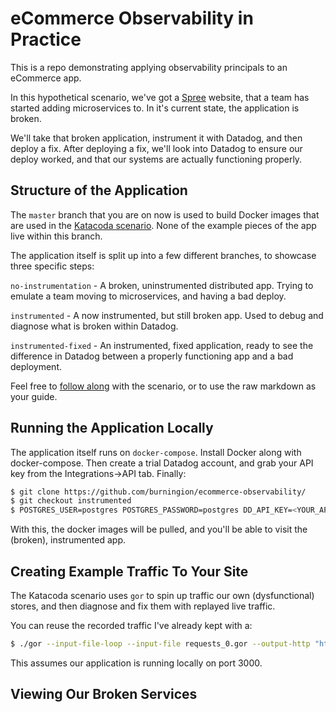 
# eCommerce Observability in Practice 

This is a repo demonstrating applying observability principals to an eCommerce app.

In this hypothetical scenario, we've got a [Spree](https://spreecommerce.org/) website, that a team has started adding microservices to. In it's current state, the application is broken.

We'll take that broken application, instrument it with Datadog, and then deploy a fix. After deploying a fix, we'll look into Datadog to ensure our deploy worked, and that our systems are actually functioning properly.

## Structure of the Application

The `master` branch that you are on now is used to build Docker images that are used in the [Katacoda scenario](https://www.katacoda.com/burningion/scenarios/ecommerce-observability). None of the example pieces of the app live within this branch.

The application itself is split up into a few different branches, to showcase three specific steps:

`no-instrumentation` - A broken, uninstrumented distributed app. Trying to emulate a team moving to microservices, and having a bad deploy.

`instrumented` - A now instrumented, but still broken app. Used to debug and diagnose what is broken within Datadog.

`instrumented-fixed` - An instrumented, fixed application, ready to see the difference in Datadog between a properly functioning app and a bad deployment.

Feel free to [follow along](https://www.katacoda.com/burningion/scenarios/ecommerce-observability) with the scenario, or to use the raw markdown as your guide.

## Running the Application Locally

The application itself runs on `docker-compose`. Install Docker along with docker-compose. Then create a trial Datadog account, and grab your API key from the Integrations->API tab. Finally:

```bash
$ git clone https://github.com/burningion/ecommerce-observability/
$ git checkout instrumented
$ POSTGRES_USER=postgres POSTGRES_PASSWORD=postgres DD_API_KEY=<YOUR_API_KEY> docker-compose up
```

With this, the docker images will be pulled, and you'll be able to visit the (broken), instrumented app.

## Creating Example Traffic To Your Site

The Katacoda scenario uses `gor` to spin up traffic our own (dysfunctional) stores, and then diagnose and fix them with replayed live traffic.

You can reuse the recorded traffic I've already kept with a:

```bash
$ ./gor --input-file-loop --input-file requests_0.gor --output-http "http://localhost:3000"
```

This assumes our application is running locally on port 3000.

## Viewing Our Broken Services